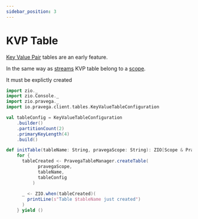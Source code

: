 ```yaml
---
sidebar_position: 3
---
```


# KVP Table

[Key Value Pair](https://github.com/pravega/pravega/wiki/PDP-48-(Key-Value-Tables-Beta-2)) tables are an early feature.

In the same way as [streams](stream.md) KVP table belong to a [scope](scope.md). 

It must be explictly created

```scala mdoc:silent
import zio._
import zio.Console._
import zio.pravega._
import io.pravega.client.tables.KeyValueTableConfiguration

val tableConfig = KeyValueTableConfiguration
    .builder()
    .partitionCount(2)
    .primaryKeyLength(4)
    .build()

def initTable(tableName: String, pravegaScope: String): ZIO[Scope & PravegaTableManager,Throwable,Unit] =
    for {
      tableCreated <- PravegaTableManager.createTable(
            pravegaScope,
            tableName,
            tableConfig
          )
      
      _ <- ZIO.when(tableCreated)(
        printLine(s"Table $tableName just created")
      )
    } yield ()

````